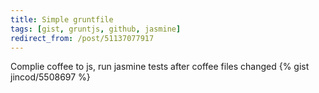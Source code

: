 ```yaml
---
title: Simple gruntfile
tags: [gist, gruntjs, github, jasmine]
redirect_from: /post/51137077917
---
```


Complie coffee to js, run jasmine tests after coffee files changed
{% gist jincod/5508697 %}
